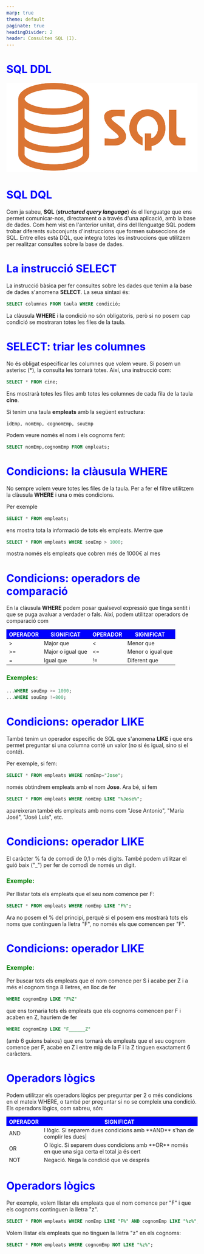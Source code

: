 ```yaml
---
marp: true
theme: default
paginate: true
headingDivider: 2
header: Consultes SQL (I).
---
```

# SQL DDL
<!-- _paginate: false -->
<!-- _header: ''-->
<!-- _footer: 'IES Jaume II el Just' -->
<style> h1 {color:blue;}
h3 {color:green;} 
table {padding:0px;margin:0px;}
th {color:white;font-weight:bold;background-color:blue;}
div.comentari
{ width:80%;margin:10px auto;border:2px solid red;
color
: green; }
</style> 

![bg contain opacity:.7](images/sqlogo.png)

# SQL DQL

Com ja sabeu, **SQL** (***structured query language***) és el llenguatge que ens permet comunicar-nos, directament o a través d'una aplicació, amb la base de dades. Com hem vist en l'anterior unitat, dins del llenguatge SQL podem trobar diferents subconjunts d'instruccions que formen subseccions de SQL. Entre elles està DQL, que integra totes les instruccions que utilitzem per realitzar consultes sobre la base de dades.

# La instrucció SELECT

La instrucció bàsica per fer consultes sobre les dades que tenim a la base de dades s'anomena **SELECT**. La seua sintaxi és:
```sql
SELECT columnes FROM taula WHERE condició;
```
La clàusula **WHERE** i la condició no són obligatoris, però si no posem cap condició se mostraran totes les files de la taula.

# SELECT: triar les columnes

No és obligat especificar les columnes que volem veure. Si posem un asterisc (*), la consulta les tornarà totes. Així, una instrucció com:
```sql
SELECT * FROM cine;
```
Ens mostrarà totes les files amb totes les columnes de cada fila de la taula **cine**.

Si tenim una taula **empleats** amb la següent estructura:
```
idEmp, nomEmp, cognomEmp, souEmp
```
Podem veure només el nom i els cognoms fent:
```sql
SELECT nomEmp,cognomEmp FROM empleats;
```

# Condicions: la clàusula WHERE

No sempre volem veure totes les files de la taula. Per a fer el filtre utilitzem la clàusula **WHERE** i una o més condicions.

Per exemple
```sql
SELECT * FROM empleats;
```
ens mostra tota la informació de tots els empleats. Mentre que
```sql
SELECT * FROM empleats WHERE souEmp > 1000;
```
mostra només els empleats que cobren més de 1000€ al mes

# Condicions: operadors de comparació

En la clàusula **WHERE** podem posar qualsevol expressió que tinga sentit i que se puga avaluar a verdader o fals. Així, podem utilitzar operadors de comparació com 

<table>
<thead><tr><th>OPERADOR</th><th>SIGNIFICAT</th><th>OPERADOR</th><th>SIGNIFICAT</th></tr></thead>
<tr><td>></td><td>Major que</td>
<td><</td><td>Menor que</td></tr>
<tr><td>>=</td><td>Major o igual que</td>
<td><=</td><td>Menor o igual que</td></tr>
<tr><td>=</td><td>Igual que</td>
<td>!=</td><td>Diferent que</td></tr>
</table>

<h3>Exemples:</h3>

```sql
...WHERE souEmp >= 1000;
...WHERE souEmp !=800;
``` 

# Condicions: operador LIKE

També tenim un operador específic de SQL que s'anomena **LIKE** i que ens permet preguntar si una columna conté un valor (no si és igual, sino si el conté).

Per exemple, si fem:

```sql
SELECT * FROM empleats WHERE nomEmp="Jose";
```
només obtindrem empleats amb el nom **Jose**. Ara bé, si fem

```sql
SELECT * FROM empleats WHERE nomEmp LIKE "%Jose%";
```
apareixeran també els empleats amb noms com "Jose Antonio", "Maria José", "José Luis", etc.

# Condicions: operador LIKE

El caràcter % fa de comodí de 0,1 o més digits. També podem utilitzar el guió baix ("_") per fer de comodí de només un digit. 

<h3>Exemple:</h3>

Per llistar tots els empleats que el seu nom comence per F:

```sql
SELECT * FROM empleats WHERE nomEmp LIKE "F%";
```
Ara no posem el % del principi, perquè si el posem ens mostrarà tots els noms que continguen la lletra "F", no només els que comencen per "F".

# Condicions: operador LIKE

<h3>Exemple:</h3>

Per buscar tots els empleats que el nom comence per S i acabe per Z i a més el cognom tinga 8 lletres, en lloc de fer
```sql
WHERE cognomEmp LIKE "F%Z"
```
que ens tornaria tots els empleats que els cognoms comencen per F i acaben en Z, hauríem de fer
```sql
WHERE cognomEmp LIKE "F______Z"
```
(amb 6 guions baixos) que ens tornarà els empleats que el seu cognom comence per F, acabe en Z i entre mig de la F i la Z tinguen exactament 6 caràcters.

# Operadors lògics

Podem utilitzar els operadors lògics per preguntar per 2 o més condicions en el mateix WHERE, o també per preguntar si no se compleix una condició. Els operadors lògics, com sabreu, són:

<table><thead><th>OPERADOR</th><th>SIGNIFICAT</th>
<tr><td>AND</td><td>I lògic. Si separem dues condicions amb **AND** s'han de complir les dues|</td></tr>
<tr><td>OR</td><td>O lògic. Si separem dues condicions amb **OR** només en que una siga certa el total ja és cert</td></tr>
<tr><td>NOT</td><td>Negació. Nega la condició que ve després</td></tr></table>

# Operadors lògics

Per exemple, volem llistar els empleats que el nom comence per "F" i que els cognoms continguen la lletra "z". 
```sql
SELECT * FROM empleats WHERE nomEmp LIKE "F%" AND cognomEmp LIKE "%z%";
```
Volem llistar els empleats que no tinguen la lletra "z" en els cognoms:
```sql
SELECT * FROM empleats WHERE cognomEmp NOT LIKE "%z%";
```

